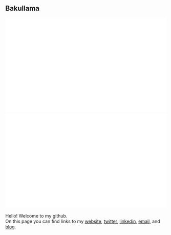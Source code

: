 ## Bakullama
<a href="https://github.com/bakullama/bakullama">

![](https://github.com/bakullama/bakullama/blob/main/generated/overview.svg)
![](https://github.com/bakullama/bakullama/blob/main/generated/languages.svg)

</a>

Hello! Welcome to my github.
	    <br>
	    On this page you can find links to my <a href="https://finlaymh.uk">website</a>, <a href="https://twitter.com/finlaym_h">twitter</a>, <a href="https://www.linkedin.com/in/finlaymh/">linkedin</a>, <a href="mailto:fmh@finlaymh.uk">email</a>, and <a href="https://finlaymh.uk/blog/home.html">blog</a>.
	    <br>
